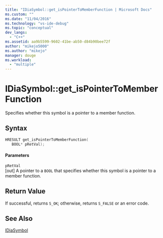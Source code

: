 ```yaml
---
title: "IDiaSymbol::get_isPointerToMemberFunction | Microsoft Docs"
ms.custom: ""
ms.date: "11/04/2016"
ms.technology: "vs-ide-debug"
ms.topic: "conceptual"
dev_langs: 
  - "C++"
ms.assetid: aa9b5599-9602-41be-ab50-d84b90bee72f
author: "mikejo5000"
ms.author: "mikejo"
manager: douge
ms.workload: 
  - "multiple"
---
```

# IDiaSymbol::get_isPointerToMemberFunction
Specifies whether this symbol is a pointer to a member function.  
  
## Syntax  
  
```C++  
HRESULT get_isPointerToMemberFunction(   
   BOOL* pRetVal);  
```  
  
#### Parameters  
 `pRetVal`  
 [out] A pointer to a `BOOL` that specifies whether this symbol is a pointer to a member function.  
  
## Return Value  
 If successful, returns `S_OK`; otherwise, returns `S_FALSE` or an error code.  
  
## See Also  
 [IDiaSymbol](../../debugger/debug-interface-access/idiasymbol.md)